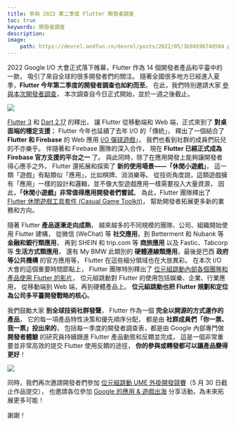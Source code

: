 ```yaml
---
title: 參與 2022 第二季度 Flutter 開發者調查
toc: true
keywords: 開發者調查
description: 
image:
    path: https://devrel.andfun.cn/devrel/posts/2022/05/3b9459874d504.png
---
```


2022 Google I/O 大會正式落下帷幕，Flutter 作為 14 個開發者產品和平臺中的一款，
吸引了來自全球的很多開發者們的關注。
隨著全國很多地方已經進入夏季，**Flutter 今年第二季度的開發者調查也如約而至**。
在此，我們特別邀請大家 [參與本次開發者調查](https://flutter.cn/urls/survey-22-q2)，
本次調查自今日正式開始，並於一週之後截止。

![](https://devrel.andfun.cn/devrel/posts/2022/05/d2feb49b99930.png)

[Flutter 3](https://flutter.cn/posts/introducing-flutter-3)
和 [Dart 2.17](https://flutter.cn/posts/dart-2-17) 的釋出，
讓 Flutter 從移動端和 Web 端，正式來到了 **對桌面端的穩定支援**；
Flutter 今年也延續了去年 I/O 的「傳統」，
釋出了一個結合了 **Flutter 和 Firebase** 的 Web 應用
[I/O 彈球遊戲](https://flutter.cn/posts/i-o-pinball)」，
我們也看到社群的成員們玩兒的不亦樂乎。
伴隨著和 Firebase 團隊的深入合作，
現在 **Flutter 已經正式成為 Firebase 官方支援的平台之一** 了。
與此同時，除了在應用開發上能夠讓開發者得心應手之外，
Flutter 還拓展和探索了 **新的使用場景——「休閒小遊戲」**，
這一類「遊戲」有點類似「應用」，比如棋牌、消消樂等。
從技術角度說，這類遊戲擁有「應用」一樣的設計和邏輯，並不像大型遊戲應用一樣需要投入大量資源，
因此，**「休閒小遊戲」非常值得應用開發者們嘗試**。
為此，Flutter 團隊釋出了
[Flutter 休閒遊戲工具套件 (Casual Game Toolkit)](https://flutter.cn/posts/announcing-the-flutter-casual-games-toolkit)，
幫助開發者拓展更多新的業務和方向。

隨著 Flutter **產品逐漸走向成熟**，
越來越多的不同規模的團隊、公司、組織開始使用 Flutter 建構，
從微信 (WeChat) 等 **社交應用**，到 Betterment 和 Nubank 等 **金融和銀行類應用**，
再到 SHEIN 和 trip.com 等 **商旅應用** 以及 Fastic、Tabcorp 等 **生活方式類應用**，
還有 My BMW 此類別的 **硬體連線類應用**，最後是巴西 **政府等公共機構** 的官方應用等，
Flutter 在這些細分領域也在大放異彩。
在本次 I/O 大會的這個重要時間節點上，
Flutter 團隊特別釋出了
[位元組跳動內部各個團隊和產品使用 Flutter 的影片](https://flutter.cn/posts/flutter-bytedance-dev-story)，
位元組跳動對 Flutter 的使用包括娛樂、企業、行業應用，
從移動端到 Web 端，再到硬體產品上。
**位元組跳動也把 Flutter 規劃和定位為公司多平臺開發戰略的核心**。

我們鼓勵大家 **到全球技術社群發聲**，
Flutter 作為一個 **完全以開源的方式運作的產品**，
它的每一項產品特性決策和優先順序分配，
都是由 **社群成員們「你一票、我一票」投出來的**，
包括每一季度的開發者調查表，都是由 Google 內部專門做 **開發者體驗**
的研究員持續跟進 Flutter 產品動態和反饋並完成，
這是一個非常重要並非常高效的提交 Flutter 使用反饋的途徑，
**你的參與或轉發都可以讓產品變得更好**！

![](https://devrel.andfun.cn/devrel/posts/2022/05/642e4e9acad35.png)

同時，我們再次邀請開發者們參加
[位元組跳動 UME 外掛開發競賽](https://mp.weixin.qq.com/s/BwImT3xUKCCmxSPP4q40NA)（5 月 30 日截止作品提交），
也邀請各位參加 [Google 的應用 & 遊戲出海](https://flutter.cn/posts/google-2022-soas-5)
分享活動，為未來拓展更多可能！

謝謝！
